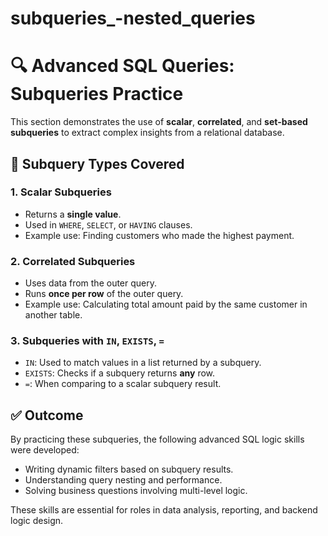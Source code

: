 # subqueries_-nested_queries

# 🔍 Advanced SQL Queries: Subqueries Practice

This section demonstrates the use of **scalar**, **correlated**, and **set-based subqueries** to extract complex insights from a relational database.

## 🧠 Subquery Types Covered

### 1. Scalar Subqueries
- Returns a **single value**.
- Used in `WHERE`, `SELECT`, or `HAVING` clauses.
- Example use: Finding customers who made the highest payment.

### 2. Correlated Subqueries
- Uses data from the outer query.
- Runs **once per row** of the outer query.
- Example use: Calculating total amount paid by the same customer in another table.

### 3. Subqueries with `IN`, `EXISTS`, `=`
- `IN`: Used to match values in a list returned by a subquery.
- `EXISTS`: Checks if a subquery returns **any** row.
- `=`: When comparing to a scalar subquery result.


## ✅ Outcome

By practicing these subqueries, the following advanced SQL logic skills were developed:
- Writing dynamic filters based on subquery results.
- Understanding query nesting and performance.
- Solving business questions involving multi-level logic.

These skills are essential for roles in data analysis, reporting, and backend logic design.

